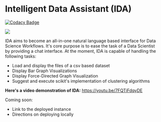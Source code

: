 <div>
  <h1>Intelligent Data Assistant (IDA)</h1>
  
  [![Codacy Badge](https://api.codacy.com/project/badge/Grade/ffb33228db8a49919b15063ee05eca70)](https://www.codacy.com/app/nikit91/dice-ida?utm_source=github.com&amp;utm_medium=referral&amp;utm_content=nikit91/dice-ida&amp;utm_campaign=Badge_Grade)
  
  <a href="https://codecov.io/gh/dice-group/ida">
  <img src="https://codecov.io/gh/dice-group/ida/branch/master/graph/badge.svg" />
</a>
  <br>
<p>IDA aims to become an all-in-one natural language based interface for Data Science Workflows.
It's core purpose is to ease the task of a Data Scientist by providing a chat interface. At the moment, IDA is capable of handling the following tasks:</p>
<ul>
<li>Load and display the files of a csv based dataset</li>
<li>Display Bar Graph Visualizations</li>
<li>Display Force-Directed Graph Visualization</li>
<li>Suggest and execute scikit's implementation of clustering algorithms</li>
</ul>
  
<span><b>Here's a video demonstration of IDA:</b> <a href="https://youtu.be/7FQTiFdqyDE">https://youtu.be/7FQTiFdqyDE</a><span>

Coming soon:
<ul>
<li>Link to the deployed instance</li>
<li>Directions on deploying locally</li>
</ul>

</div>
